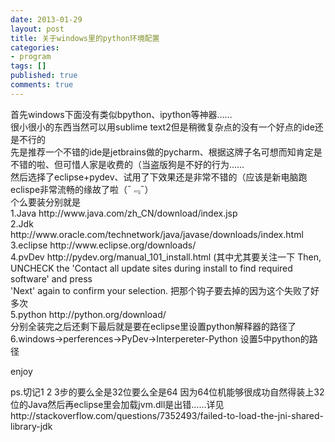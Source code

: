 ```yaml
---
date: 2013-01-29
layout: post
title: 关于windows里的python环境配置
categories:
- program 
tags: []
published: true
comments: true
---
```

<p>首先windows下面没有类似bpython、ipython等神器……<br />
很小很小的东西当然可以用sublime text2但是稍微复杂点的没有一个好点的ide还是不行的<br />
先是推荐一个不错的ide是jetbrains做的pycharm、根据这牌子名可想而知肯定是不错的啦、但可惜人家是收费的（当盗版狗是不好的行为……<br />
然后选择了eclipse+pydev、试用了下效果还是非常不错的（应该是新电脑跑eclispe非常流畅的缘故了啦（¯﹃¯）<br />
个么要装分别就是<br />
1.Java http://www.java.com/zh_CN/download/index.jsp<br />
2.Jdk http://www.oracle.com/technetwork/java/javase/downloads/index.html<br />
3.eclipse http://www.eclipse.org/downloads/<br />
4.pvDev http://pydev.org/manual_101_install.html (其中尤其要关注一下 Then, UNCHECK the 'Contact all update sites during install to find required software' and press<br />
'Next' again to confirm your selection. 把那个钩子要去掉的因为这个失败了好多次<br />
5.python http://python.org/download/<br />
分别全装完之后还剩下最后就是要在eclipse里设置python解释器的路径了<br />
6.windows->perferences->PyDev->Interpereter-Python 设置5中python的路径</p>

<p>enjoy</p>

<p>ps.切记1 2 3步的要么全是32位要么全是64 因为64位机能够很成功自然得装上32位的Java然后再eclipse里会加载jvm.dll是出错……详见http://stackoverflow.com/questions/7352493/failed-to-load-the-jni-shared-library-jdk</p>

<p></p>
